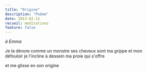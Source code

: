 ```yaml
---
title: "Origine"
description: "Poème"
date: 2013-02-12
recueil: meditations
feature: false
---
```


*à Emma*

Je la dévore comme un monstre
ses cheveux sont ma grippe et mon défouloir
je l'incline à dessein
ma proie qui s'offre

et me glisse en son origine
